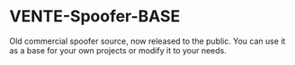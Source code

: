 # VENTE-Spoofer-BASE
Old commercial spoofer source, now released to the public. You can use it as a base for your own projects or modify it to your needs.
